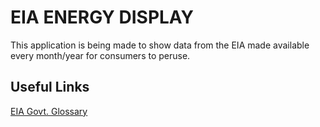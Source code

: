 # EIA ENERGY DISPLAY

This application is being made to show data from the EIA made available every month/year for consumers to peruse.


## Useful Links

[EIA Govt. Glossary](https://www.eia.gov/tools/glossary/)